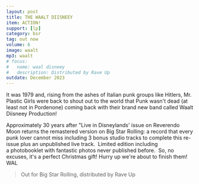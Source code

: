 ```yaml
---
layout: post
title: THE WAALT DIISNEEY
item: ACTION!
support: [lp]
category: bsr
tag: out now
volume: 6
image: waalt
mp3: waalt
# focus:
#   name: waal disneey
#   description: Distributed by Rave Up
outdate: December 2023
---
```


It was 1979 and, rising from the ashes of Italian punk groups like Hitlers, Mr. Plastic Girls were back to shout out to the world that Punk wasn't dead (at least not in Pordenone) coming back with their brand new band called Waalt Diisneey Production! 

Approximately 30 years after "Live in Disneylands' issue on Reverendo Moon returns the remastered version on Big Star Rolling: a record that every punk lover cannot miss including 3 bonus studio tracks to complete this re-issue plus an unpublished live track. 
Limited edition including a photobooklet with fantastic photos never published before. 
So, no excuses, it's a perfect Christmas gift!
Hurry up we're about to finish them! 
WAL 

> Out for Big Star Rolling, distributed by Rave Up
